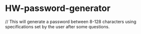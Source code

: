 # HW-password-generator
// This will generate a password between 8-128 characters using specifications set by the user after some questions.